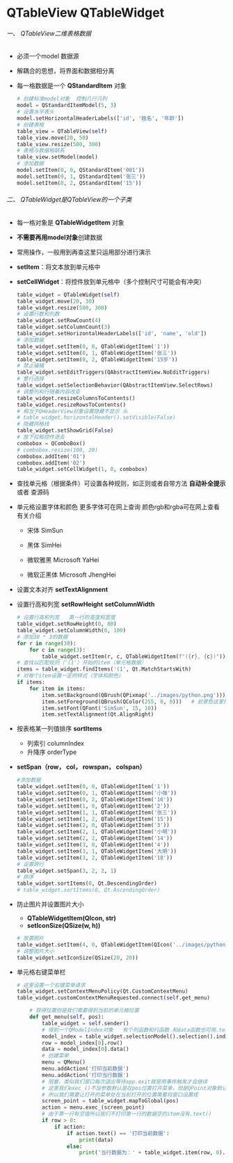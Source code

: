 # QTableView    QTableWidget

###### 一、 QTableView二维表格数据

+ 必须一个model 数据源

+ 解耦合的思想，将界面和数据相分离

+ 每一格数据是一个  **QStandardItem**  对象

  ```python
  # 创建标准model对象  控制几行几列
  model = QStandardItemModel(5, 3)
  # 设置水平表头
  model.setHorizontalHeaderLabels(['id', '姓名', '年龄'])
  # 创建表格
  table_view = QTableView(self)
  table_view.move(20, 50)
  table_view.resize(500, 300)
  # 表格与数据相联系
  table_view.setModel(model)
  # 添加数据
  model.setItem(0, 0, QStandardItem('001'))
  model.setItem(0, 1, QStandardItem('张三'))
  model.setItem(0, 2, QStandardItem('15'))
  ```

  

###### 二、 QTableWidget是QTableView的一个子类

+ 每一格对象是  **QTableWidgetItem**  对象

+ **不需要再用model对象**创建数据

+ 常用操作，一般用到再查这里只运用部分进行演示

+ **setItem**：将文本放到单元格中

+ **setCellWidget**：将控件放到单元格中（多个控制尺寸可能会有冲突）

  ```python
  table_widget = QTableWidget(self)
  table_widget.move(20, 30)
  table_widget.resize(500, 300)
  # 设置行数和列数
  table_widget.setRowCount(4)
  table_widget.setColumnCount(3)
  table_widget.setHorizontalHeaderLabels(['id', 'name', 'old'])
  # 添加数据
  table_widget.setItem(0, 0, QTableWidgetItem('1'))
  table_widget.setItem(0, 1, QTableWidgetItem('张三'))
  table_widget.setItem(0, 2, QTableWidgetItem('15岁'))
  # 禁止编辑
  table_widget.setEditTriggers(QAbstractItemView.NoEditTriggers)
  # 整行选择
  table_widget.setSelectionBehavior(QAbstractItemView.SelectRows)
  # 调整列和行随着内容改变
  table_widget.resizeColumnsToContents()
  table_widget.resizeRowsToContents()
  # 相当于QHeaderView对象设置隐藏不显示 头
  # table_widget.horizontalHeader().setVisible(False)
  # 隐藏网格线
  table_widget.setShowGrid(False)
  # 放下拉框控件进去
  combobox = QComboBox()
  # combobox.resize(100, 20)
  combobox.addItem('01')
  combobox.addItem('02')
  table_widget.setCellWidget(1, 0, combobox)
  ```

+ 查找单元格（根据条件）可设置各种规则，如正则或者自带方法   **自动补全提示**  或者 查源码

+ 单元格设置字体和颜色     更多字体可在网上查询    颜色rgb和rgba可在网上查看有关介绍

  + 宋体 SimSun
  
  + 黑体 SimHei
  
  + 微软雅黑 Microsoft YaHei
  
  + 微软正黑体 Microsoft JhengHei
  
+ 设置文本对齐  **setTextAlignment** 
  
+ 设置行高和列宽    **setRowHeight**   **setColumnWidth**
  
  ```python
  # 设置行高和列宽   第一行的高度和宽度
  table_widget.setRowHeight(0, 80)    
  table_widget.setColumnWidth(0, 100)
  # 添加30 * 3的数据
  for r in range(30):
      for c in range(3):
          table_widget.setItem(r, c, QTableWidgetItem(f"({r}, {c})"))
  # 查找以匹配规则（'(1'）开始的item（单元格数据）
  items = table_widget.findItems('(1', Qt.MatchStartsWith)
  # 对每个item设置一定的样式（字体和颜色）   
  if items:          
      for item in items:
          item.setBackground(QBrush(QPixmap('../images/python.png')))  
          item.setForeground(QBrush(QColor(255, 0, 0)))   # 前景色这里指的是字体颜色
          item.setFont(QFont('SimSun', 15, 10))
          item.setTextAlignment(Qt.AlignRight)
  ```
  
+ 按表格某一列值排序    **sortItems**
  + 列索引            columnIndex
  + 升降序            orderType
  
+ **setSpan（row， col， rowspan， colspan）**

  ```python
  #添加数据
  table_widget.setItem(0, 0, QTableWidgetItem('1'))
  table_widget.setItem(0, 1, QTableWidgetItem('小强'))
  table_widget.setItem(0, 2, QTableWidgetItem('16'))
  table_widget.setItem(1, 0, QTableWidgetItem('2'))
  table_widget.setItem(1, 1, QTableWidgetItem('张三'))
  table_widget.setItem(1, 2, QTableWidgetItem('15'))
  table_widget.setItem(2, 0, QTableWidgetItem('3'))
  table_widget.setItem(2, 1, QTableWidgetItem('小明'))
  table_widget.setItem(2, 2, QTableWidgetItem('14'))
  table_widget.setItem(3, 0, QTableWidgetItem('4'))
  table_widget.setItem(3, 1, QTableWidgetItem('大明'))
  table_widget.setItem(3, 2, QTableWidgetItem('18'))
  # 设置跨行
  table_widget.setSpan(3, 2, 2, 1)
  # 排序
  table_widget.sortItems(0, Qt.DescendingOrder)
  # table_widget.sortItems(0, Qt.AscendingOrder)
  ```
  
+ 防止图片并设置图片大小

  + **QTableWidgetItem(QIcon, str)**
  + **setIconSize(QSize(w, h))**

  ```python
  # 放置图片
  table_widget.setItem(4, 0, QTableWidgetItem(QIcon('../images/python.png'), 'python'))
  # 调整图片大小
  table_widget.setIconSize(QSize(20, 20))
  ```

+ 单元格右键菜单栏

  ```python
  # 这里设置一个右键菜单请求
  table_widget.setContextMenuPolicy(Qt.CustomContextMenu)
  table_widget.customContextMenuRequested.connect(self.get_menu)
  
      # 获得位置但是我们需要得到当前的单元格位置
      def get_menu(self, pos):
          table_widget = self.sender()
          # 得到一个QModelIndex对象   有个列函数和行函数 和data函数也可用.text()返回数据  源码只有几十行
          model_index = table_widget.selectionModel().selection().indexes()
          row = model_index[0].row()
          data = model_index[0].data()
          # 创建菜单
          menu = QMenu()
          menu.addAction('打印当前数据')
          menu.addAction('打印当行数据')
          # 阻塞，类似我们窗口每次退出等待app.exit就是用事件触发才会继续
          # 这里我们exec_()不加参数默认是在pos位置打开菜单，但是QPoint对象默认是针对整个屏幕，也就是绝对坐标
          # 所以我们需要让打开的菜单处在当前打开的位置需要将窗口设置成
          screen_point = table_widget.mapToGlobal(pos)
          action = menu.exec_(screen_point)
          # 由于第一行有空值所以我们不打印第一行的数据空的item没有.text()
          if row > 0:
              if action:
                  if action.text() == '打印当前数据':
                      print(data)
                  else:
                      print('当行数据为：' + table_widget.item(row, 0).text(), 											table_widget.item(row, 1).text(), 											table_widget.item(row, 2).text())
  
  ```

  
